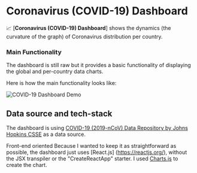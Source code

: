 # Coronavirus (COVID-19) Dashboard

📈 [**Coronavirus (COVID-19) Dashboard**] shows the dynamics (the curvature of the graph) of Сoronavirus distribution per country.

### Main Functionality

The dashboard is still raw but it provides a basic functionality of displaying the global and per-country data charts.

Here is how the main functionality looks like:

![COVID-19 Dashboard Demo](./img/demo.gif)

## Data source and tech-stack

The dashboard is using [COVID-19 (2019-nCoV) Data Repository by Johns Hopkins CSSE](https://github.com/CSSEGISandData/COVID-19) as a data source.

Front-end oriented Because I wanted to keep it as straightforward as possible, the dashboard just uses [React.js] (https://reactjs.org/), without the JSX transpiler or the "CreateReactApp" starter. I used [Charts.js](https://www.chartjs.org/) to create the chart.
